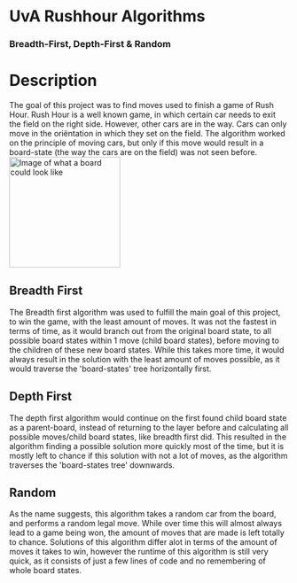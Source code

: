 # UvA Rushhour Algorithms
### Breadth-First, Depth-First & Random
# Description

The goal of this project was to find moves used to finish a game of Rush Hour. Rush Hour is a well known game, in which certain car needs to exit the field on the right side. However, other cars are in the way. Cars can only move in the oriëntation in which they set on the field. The algorithm worked on the principle of moving cars, but only if this move would result in a board-state (the way the cars are on the field) was not seen before.
<img src="https://user-images.githubusercontent.com/70511386/122947786-b8831000-d37a-11eb-9ccc-5ed741d6cb63.png" alt="Image of what a board could look like" width="200"/>

## Breadth First
The Breadth first algorithm was used to fulfill the main goal of this project, to win the game, with the least amount of moves. It was not the fastest in terms of time, as it would branch out from the original board state, to all possible board states within 1 move (child board states), before moving to the children of these new board states. While this takes more time, it would always result in the solution with the least amount of moves possible, as it would traverse the 'board-states' tree horizontally first.

## Depth First
The depth first algorithm would continue on the first found child board state as a parent-board, instead of returning to the layer before and calculating all possible moves/child board states, like breadth first did. This resulted in the algorithm finding a possible solution more quickly most of the time, but it is mostly left to chance if this solution with not a lot of moves, as the algorithm traverses the 'board-states tree' downwards.  

## Random
As the name suggests, this algorithm takes a random car from the board, and performs a random legal move. While over time this will almost always lead to a game being won, the amount of moves that are made is left totally to chance. Solutions of this algorithm differ alot in terms of the amount of moves it takes to win, however the runtime of this algorithm is still very quick, as it consists of just a few lines of code and no remembering of whole board states.
